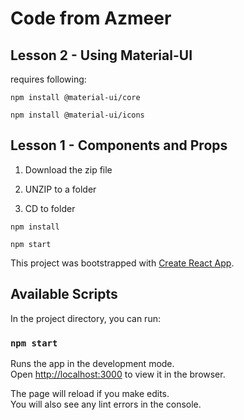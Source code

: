# Code from Azmeer

## Lesson 2 - Using Material-UI
requires following:

`npm install @material-ui/core`

`npm install @material-ui/icons`

## Lesson 1 - Components and Props

1. Download the zip file

2. UNZIP to a folder

3. CD to folder

`npm install`

`npm start`

This project was bootstrapped with [Create React App](https://github.com/facebook/create-react-app).

## Available Scripts

In the project directory, you can run:

### `npm start`

Runs the app in the development mode.<br />
Open [http://localhost:3000](http://localhost:3000) to view it in the browser.

The page will reload if you make edits.<br />
You will also see any lint errors in the console.

